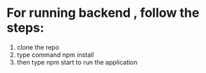 # For running backend , follow the steps:

1. clone the repo
3. type command npm install
4. then type npm start to run the application
